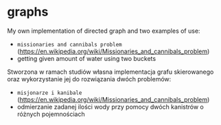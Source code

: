 # graphs
My own implementation of directed graph and two examples of use:
- `missionaries and cannibals problem` (https://en.wikipedia.org/wiki/Missionaries_and_cannibals_problem)
- getting given amount of water using two buckets

Stworzona w ramach studiów własna implementacja grafu skierowanego oraz wykorzystanie jej do rozwiązania dwóch problemów:
- `misjonarze i kanibale` (https://en.wikipedia.org/wiki/Missionaries_and_cannibals_problem)
- odmierzanie zadanej ilości wody przy pomocy dwóch kanistrów o różnych pojemnościach
